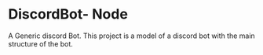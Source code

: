 # DiscordBot- Node
A Generic discord Bot. This project is a model of a discord bot with the main structure of the bot.
